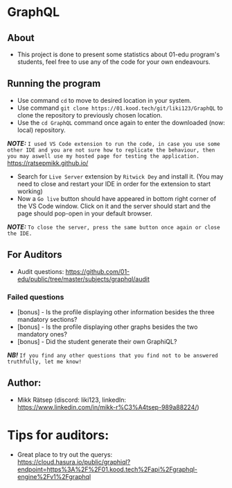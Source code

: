 # GraphQL
## About
* This project is done to present some statistics about 01-edu program's students, feel free to use any of the code for your own endeavours.

## Running the program
* Use command `cd` to move to desired location in your system.
* Use command `git clone https://01.kood.tech/git/liki123/GraphQL` to clone the repository to previously chosen location.
* Use the `cd GraphQL` command once again to enter the downloaded (now: local) repository. <br>

**_NOTE:_** `I used VS Code extension to run the code, in case you use some other IDE and you are not sure how to replicate the behaviour, then you may aswell use my hosted page for testing the application.` https://ratsepmikk.github.io/

* Search for `Live Server` extension by `Ritwick Dey` and install it. (You may need to close and restart your IDE in order for the extension to start working)
* Now a `Go live` button should have appeared in bottom right corner of the VS Code window. Click on it and the server should start and the page should pop-open in your default browser.<br>

**_NOTE:_** `To close the server, press the same button once again or close the IDE.`

## For Auditors
* Audit questions: https://github.com/01-edu/public/tree/master/subjects/graphql/audit

### Failed questions
* [bonus] - Is the profile displaying other information besides the three mandatory sections? 
* [bonus] - Is the profile displaying other graphs besides the two mandatory ones?
* [bonus] - Did the student generate their own GraphiQL? <br>

**_NB!_** `If you find any other questions that you find not to be answered truthfully, let me know!`

## Author:
* Mikk Rätsep (discord: liki123, linkedIn: https://www.linkedin.com/in/mikk-r%C3%A4tsep-989a88224/)

# Tips for auditors:
* Great place to try out the querys: https://cloud.hasura.io/public/graphiql?endpoint=https%3A%2F%2F01.kood.tech%2Fapi%2Fgraphql-engine%2Fv1%2Fgraphql